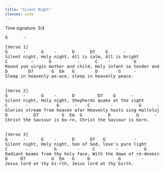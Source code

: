 ```yaml
---
title: "Silent Night"
classes: wide
---
```


Time signature: 3/4

<pre>
G      -

[Verse 1]
G      -      G    -      D      D7    G      -
Silent night, Holy night, All is calm, All is bright
C         -      G          -      C    -         G          -
Round yon virgin mother and child, Holy infant so tender and mild
D        D7       G  Em   G        D        G     -
Sleep in heavenly pe-ace, sleep in heavenly peace.


[Verse 2]
G      -      G    -      D         D7    G      -
Silent night, Holy night, Shepherds quake at the sight
C       -           G      -    C        -          G      -
Glories stream from heaven afar Heavenly hosts sing Hallelujah
D          D7         G  Em  G          D          G      -
Christ the Saviour is bo-rn, Christ the Saviour is born.


[Verse 3]
G      -      G    -      D      D7   G           -
Silent night, Holy night, Son of God, love's pure light
C       -          G        -     C        -          G       -
Radiant beams from thy holy face, With the dawn of re-deeming grace
D     D7          G  Em   G     D           G        -
Jesus lord at thy bi-rth, Jesus lord at thy birth.
</pre>
